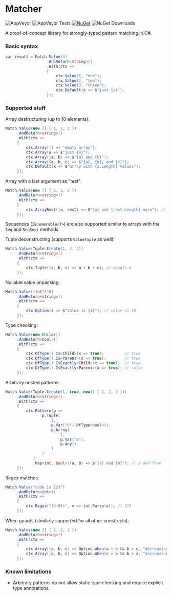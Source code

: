 # Matcher

![AppVeyor](https://img.shields.io/appveyor/ci/impworks/Matcher.svg) ![AppVeyor Tests](https://img.shields.io/appveyor/tests/impworks/Matcher.svg) [![NuGet](https://img.shields.io/nuget/v/Impworks.Matcher.svg)](https://www.nuget.org/packages/Impworks.Matcher/) ![NuGet Downloads](https://img.shields.io/nuget/dt/Impworks.Matcher.svg)

A proof-of-concept library for strongly-typed pattern matching in C#.

### Basic syntax

```csharp
var result = Match.Value(3)
                  .AndReturn<string>()
                  .With(ctx =>
                  {
                      ctx.Value(1, "one");
                      ctx.Value(2, "two");
                      ctx.Value(3, "three");
                      ctx.Default(x => $"just {x}");
                  });
```

### Supported stuff

Array destructuring (up to 10 elements):

```csharp
Match.Value(new [] { 1, 2, 3 })
     .AndReturn<string>()
     .With(ctx =>
     {
         ctx.Array(() => "empty array");
         ctx.Array(a => $"just {a}");
         ctx.Array((a, b) => $"{a} and {b}");
         ctx.Array((a, b, c) => $"{a}, {b}, and {c}");
         ctx.Default(x => $"array with {x.Length} values");
     });
```

Array with a last argument as "rest":

```csharp
Match.Value(new [] { 1, 2, 3 })
     .AndReturn<string>()
     .With(ctx =>
     {
         ctx.ArrayRest((a, rest) => $"{a} and {rest.Length} more"); // 1 and 2 more
     });
```

Sequences (`IEnumerable<T>`) are also supported similar to arrays with the `Seq` and `SeqRest` methods.

Tuple deconstructing (supports `ValueTuple` as well):

```csharp
Match.Value(Tuple.Create(1, 2, 3))
     .AndReturn<string>()
     .With(ctx =>
     {
         ctx.Tuple((a, b, c) => a + b + c); // equals 6
     });
```

Nullable value unpacking:

```csharp
Match.Value((int?)10)
     .AndReturn<string>()
     .With(ctx =>
     {
         ctx.Option(i => $"Value is {i}"); // value is 10
     });
```

Type checking:

```csharp
Match.Value(new Child())
     .AndReturn<bool>()
     .With(ctx =>
     {
         ctx.OfType().Is<Child>(x => true);         // true
         ctx.OfType().Is<Parent>(x => true);        // true
         ctx.OfType().IsExactly<Child>(x => true);  // true
         ctx.OfType().IsExactly<Parent>(x => true); // false
     });
```

Arbitrary nested patterns:

```csharp
Match.Value(Tuple.Create(1, true, new[] { 1, 2, 3 }))
     .AndReturn<string>()
     .With(ctx =>
     {
         ctx.Pattern(p =>
                p.Tuple(
                    1,
                    p.Var("b").OfType<bool>(),
                    p.Array(
                        1,
                        p.Var("a"),
                        p.Any()
                    )
                )
            )
            .Map<int, bool>((a, b) => $"{a} and {b}"); // 2 and True
     });
```

Regex matches:

```csharp
Match.Value("code is 123")
     .AndReturn<int>()
     .With(ctx =>
     {
         ctx.Regex("[0-9]+", v => int.Parse(v)); // 123
     });
```

When guards (similarly supported for all other constructs):

```csharp
Match.Value(new [] { 1, 2, 3 })
     .AndReturn<string>()
     .With(ctx =>
     {
         ctx.Array((a, b, c) => Option.When(a > b && b > c, "decreasing"));
         ctx.Array((a, b, c) => Option.When(c > b && b > a, "increasing")); // this
     });
```

### Known limitations

* Arbitrary patterns do not allow static type checking and require explicit type annotations.